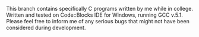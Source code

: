 This branch contains specifically C programs written by me while in college. Written and tested on Code::Blocks IDE for Windows, running GCC v.5.1.
Please feel free to inform me of any serious bugs that might not have been considered during development.
